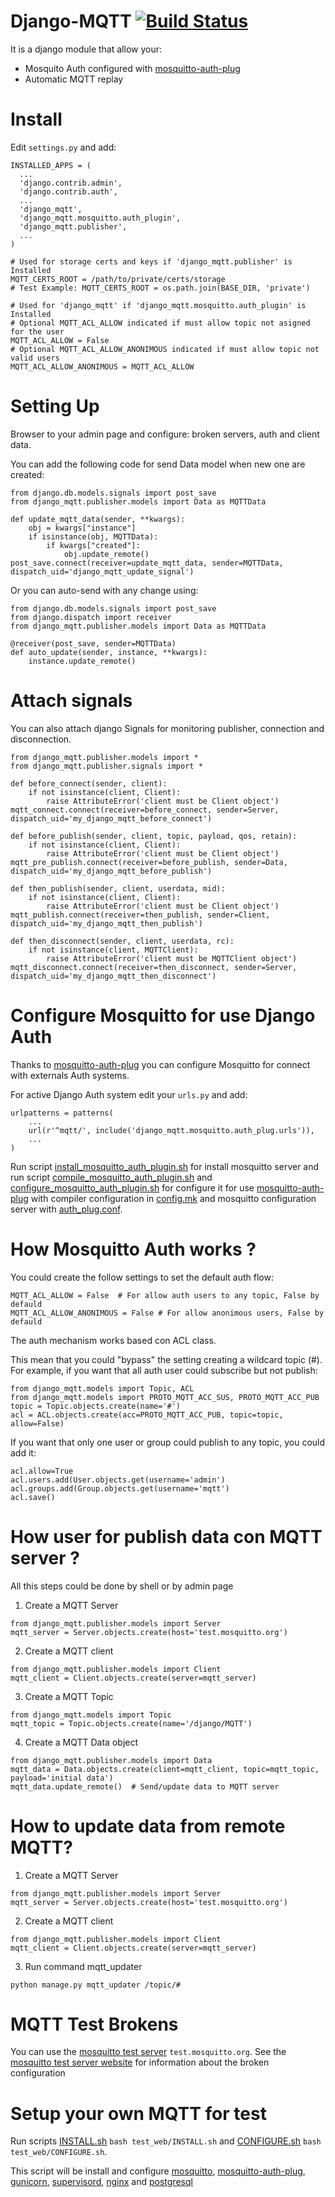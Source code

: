 Django-MQTT [![Build Status](https://travis-ci.org/ehooo/django_mqtt.svg?branch=master)](https://travis-ci.org/ehooo/django_mqtt)
===========
It is a django module that allow your:
- Mosquito Auth configured with [mosquitto-auth-plug](https://github.com/jpmens/mosquitto-auth-plug)
- Automatic MQTT replay


Install
=======
Edit ```settings.py``` and add:
```
INSTALLED_APPS = (
  ...
  'django.contrib.admin',
  'django.contrib.auth',
  ...
  'django_mqtt',
  'django_mqtt.mosquitto.auth_plugin',
  'django_mqtt.publisher',
  ...
)

# Used for storage certs and keys if 'django_mqtt.publisher' is Installed
MQTT_CERTS_ROOT = /path/to/private/certs/storage
# Test Example: MQTT_CERTS_ROOT = os.path.join(BASE_DIR, 'private')

# Used for 'django_mqtt' if 'django_mqtt.mosquitto.auth_plugin' is Installed
# Optional MQTT_ACL_ALLOW indicated if must allow topic not asigned for the user 
MQTT_ACL_ALLOW = False
# Optional MQTT_ACL_ALLOW_ANONIMOUS indicated if must allow topic not valid users
MQTT_ACL_ALLOW_ANONIMOUS = MQTT_ACL_ALLOW

```


Setting Up
==========
Browser to your admin page and configure: broken servers, auth and client data.

You can add the following code for send Data model when new one are created:
```
from django.db.models.signals import post_save
from django_mqtt.publisher.models import Data as MQTTData

def update_mqtt_data(sender, **kwargs):
    obj = kwargs["instance"]
    if isinstance(obj, MQTTData):
        if kwargs["created"]:
            obj.update_remote()
post_save.connect(receiver=update_mqtt_data, sender=MQTTData, dispatch_uid='django_mqtt_update_signal')
```

Or you can auto-send with any change using:
```
from django.db.models.signals import post_save
from django.dispatch import receiver
from django_mqtt.publisher.models import Data as MQTTData

@receiver(post_save, sender=MQTTData)
def auto_update(sender, instance, **kwargs):
    instance.update_remote()
```

Attach signals
==============
You can also attach django Signals for monitoring publisher, connection and disconnection.
```
from django_mqtt.publisher.models import *
from django_mqtt.publisher.signals import *

def before_connect(sender, client):
    if not isinstance(client, Client):
        raise AttributeError('client must be Client object')
mqtt_connect.connect(receiver=before_connect, sender=Server, dispatch_uid='my_django_mqtt_before_connect')

def before_publish(sender, client, topic, payload, qos, retain):
    if not isinstance(client, Client):
        raise AttributeError('client must be Client object')
mqtt_pre_publish.connect(receiver=before_publish, sender=Data, dispatch_uid='my_django_mqtt_before_publish')

def then_publish(sender, client, userdata, mid):
    if not isinstance(client, Client):
        raise AttributeError('client must be Client object')
mqtt_publish.connect(receiver=then_publish, sender=Client, dispatch_uid='my_django_mqtt_then_publish')

def then_disconnect(sender, client, userdata, rc):
    if not isinstance(client, MQTTClient):
        raise AttributeError('client must be MQTTClient object')
mqtt_disconnect.connect(receiver=then_disconnect, sender=Server, dispatch_uid='my_django_mqtt_then_disconnect')
```


Configure Mosquitto for use Django Auth
=======================================
Thanks to [mosquitto-auth-plug](https://github.com/jpmens/mosquitto-auth-plug) you can configure Mosquitto for connect
with externals Auth systems.

For active Django Auth system edit your ```urls.py``` and add:
```
urlpatterns = patterns(
    ...
    url(r'^mqtt/', include('django_mqtt.mosquitto.auth_plug.urls')),
    ...
)
```

Run script [install_mosquitto_auth_plugin.sh](script/install_mosquitto_auth_plugin.sh) for install mosquitto server and
run script [compile_mosquitto_auth_plugin.sh](script/compile_mosquitto_auth_plugin.sh)
and [configure_mosquitto_auth_plugin.sh](script/configure_mosquitto_auth_plugin.sh) for
configure it for use [mosquitto-auth-plug](https://github.com/jpmens/mosquitto-auth-plug) with compiler configuration in
[config.mk](script/config.mk) and mosquitto configuration server with [auth_plug.conf](script/auth_plug.conf).

How Mosquitto Auth works ?
==========================
You could create the follow settings to set the default auth flow:
```
MQTT_ACL_ALLOW = False  # For allow auth users to any topic, False by defauld
MQTT_ACL_ALLOW_ANONIMOUS = False # For allow anonimous users, False by defauld
```
The auth mechanism works based con ACL class.

This mean that you could "bypass" the setting creating a wildcard topic (#).
For example, if you want that all auth user could subscribe but not publish:
```
from django_mqtt.models import Topic, ACL
from django_mqtt.models import PROTO_MQTT_ACC_SUS, PROTO_MQTT_ACC_PUB
topic = Topic.objects.create(name='#')
acl = ACL.objects.create(acc=PROTO_MQTT_ACC_PUB, topic=topic, allow=False)
```
If you want that only one user or group could publish to any topic, you could add it:
```
acl.allow=True
acl.users.add(User.objects.get(username='admin')
acl.groups.add(Group.objects.get(username='mqtt')
acl.save()
```

How user for publish data con MQTT server ?
===========================================
All this steps could be done by shell or by admin page
1. Create a MQTT Server
 ```
 from django_mqtt.publisher.models import Server
 mqtt_server = Server.objects.create(host='test.mosquitto.org')
 ```
2. Create a MQTT client
 ```
 from django_mqtt.publisher.models import Client
 mqtt_client = Client.objects.create(server=mqtt_server)
 ```
3. Create a MQTT Topic
 ```
 from django_mqtt.models import Topic
 mqtt_topic = Topic.objects.create(name='/django/MQTT')
 ```
4. Create a MQTT Data object
 ```
 from django_mqtt.publisher.models import Data
 mqtt_data = Data.objects.create(client=mqtt_client, topic=mqtt_topic, payload='initial data')
 mqtt_data.update_remote()  # Send/update data to MQTT server
 ```

# How to update data from remote MQTT?
1. Create a MQTT Server
 ```
 from django_mqtt.publisher.models import Server
 mqtt_server = Server.objects.create(host='test.mosquitto.org')
 ```
2. Create a MQTT client
 ```
 from django_mqtt.publisher.models import Client
 mqtt_client = Client.objects.create(server=mqtt_server)
 ```
3. Run command mqtt_updater
 ```
 python manage.py mqtt_updater /topic/#
 ```


MQTT Test Brokens
=================
You can use the [mosquitto test server](http://test.mosquitto.org/) ```test.mosquitto.org```.
See the [mosquitto test server website](http://test.mosquitto.org/) for information about the broken configuration


Setup your own MQTT for test
============================
Run scripts [INSTALL.sh](test_web/INSTALL.sh) ```bash test_web/INSTALL.sh```
and [CONFIGURE.sh](test_web/CONFIGURE.sh) ```bash test_web/CONFIGURE.sh```.

This script will be install and configure [mosquitto](http://www.mosquitto.org/),
[mosquitto-auth-plug](https://github.com/jpmens/mosquitto-auth-plug), [gunicorn](http://www.gunicorn.org/),
 [supervisord](http://www.supervisord.org/), [nginx](http://www.nginx.org/) and [postgresql](http://www.postgresql.org/)
